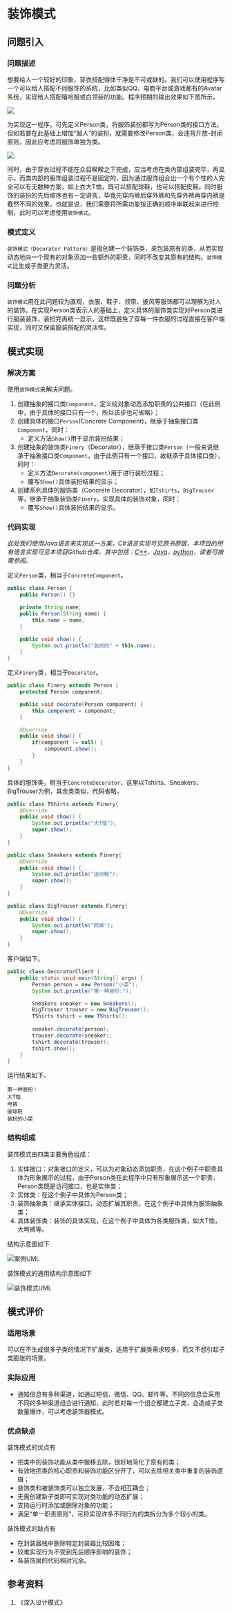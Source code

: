 # 装饰模式

## 问题引入

### 问题描述

想要给人一个较好的印象，穿衣搭配得体干净是不可或缺的。我们可以使用程序写一个可以给人搭配不同服饰的系统，比如类似QQ、电商平台或游戏都有的Avatar系统，实现给人搭配嘻哈服或白领装的功能。程序预期的输出效果如下图所示。

![](img/decorator/example.png)

为实现这一程序，可先定义Person类，将服饰装扮都写为Person类的接口方法。但如若要在此基础上增加“超人”的装扮，就需要修改Person类，会违背开放-封闭原则，因此应考虑将服饰单独为类。

![](img/decorator/example2.png)

同时，由于穿衣过程不能在众目睽睽之下完成，应当考虑在类内部组装完毕，再显示。而类内部的服饰组装过程不是固定的，因为通过服饰组合出一个有个性的人完全可以有无数种方案，如上衣大T恤，既可以搭配球鞋，也可以搭配皮鞋。同时服饰的装扮的先后顺序也有一定讲究，毕竟先穿内裤后穿外裤和先穿外裤再穿内裤是截然不同的效果。也就是说，我们需要将所需功能按正确的顺序串联起来进行控制，此时可以考虑使用`装饰模式`。

### 模式定义

`装饰模式（Decorator Pattern）`是指创建一个装饰类，来包装原有的类，从而实现动态地向一个现有的对象添加一些额外的职责，同时不改变其原有的结构。`装饰模式`比生成子类更为灵活。

### 问题分析

`装饰模式`用在此问题较为直观，衣服、鞋子、领带、披风等服饰都可以理解为对人的装饰。在实现Person类表示人的基础上，定义具体的服饰类实现对Person类进行服装装饰，装扮完再统一显示，这样既避免了穿每一件衣服的过程直接在客户端实现，同时又保留服装搭配的灵活性。

## 模式实现

### 解决方案

使用`装饰模式`来解决问题。
1. 创建抽象的接口类`Component`，定义给对象动态添加职责的公共接口（在此例中，由于具体的接口只有一个，所以该步也可省略）；
2. 创建具体的接口`Person`(Concrete Component)，继承于抽象接口类`Component`，同时：    
    * 定义方法`Show()`用于显示装扮结果；
3. 创建抽象的装饰类`Finery`（Decorator），继承于接口类`Person`（一般来说继承于抽象接口类`Component`，由于此例只有一个接口，故继承于具体接口类），同时：    
    * 定义方法`Decorate(component)`用于进行装扮过程；
    * 覆写`Show()`具体装扮结果的显示；
4. 创建系列具体的服饰类（Concrete Decorator），如`Tshirts`，`BigTrouser`等，继承于抽象装饰类`Finery`，实现具体的装饰对象，同时：    
    * 覆写`Show()`具体装扮结果的显示。

### 代码实现

*此处我们使用Java语言来实现这一方案，C#语言实现可见原书原版，本项目的所有语言实现可见本项目Github仓库，其中包括：[C++](https://github.com/datawhalechina/sweetalk-design-pattern/tree/main/src/design_patterns/cpp/decorator/)，[Java](https://github.com/datawhalechina/sweetalk-design-pattern/tree/main/src/design_patterns/java/decorator/example)，[python](https://github.com/datawhalechina/sweetalk-design-pattern/tree/main/src/design_patterns/python/decorator/DecoratorFinery.py)，读者可按需参阅。*

定义`Person`类，相当于`ConcreteComponent`。

```Java
public class Person {
    public Person() {}

    private String name;
    public Person(String name) {
        this.name = name;
    }

    public void show() {
        System.out.println("装扮的" + this.name);
    }
}
```

定义`Finery`类，相当于`Decorator`。

```Java
public class Finery extends Person {
    protected Person component;

    public void decorate(Person component) {
        this.component = component;
    }

    @Override
    public void show() {
        if(component != null) {
            component.show();
        }
    }
}
```

具体的服饰类，相当于`ConcreteDecorator`，这里以Tshirts、Sneakers、BigTrouser为例，其余类类似，代码省略。
```Java
public class TShirts extends Finery{
    @Override
    public void show() {
        System.out.println("大T恤");
        super.show();
    }
}

public class Sneakers extends Finery{
    @Override
    public void show() {
        System.out.println("运动鞋");
        super.show();
    }
}

public class BigTrouser extends Finery{
    @Override
    public void show() {
        System.out.println("跨裤");
        super.show();
    }
}
```

客户端如下。

```Java
public class DecoratorClient {
    public static void main(String[] args) {
        Person person = new Person("小菜");
        System.out.println("第一种装扮:");

        Sneakers sneaker = new Sneakers();
        BigTrouser trouser = new BigTrouser();
        TShirts tshirt = new TShirts();
        
        sneaker.decorate(person);
        trouser.decorate(sneaker);
        tshirt.decorate(trouser);
        tshirt.show();
    }
}
```

运行结果如下。
```
第一种装扮：
大T恤
垮裤
破球鞋
装扮的小菜
```

### 结构组成

装饰模式由四类主要角色组成：
 1. 实体接口：对象接口的定义，可以为对象动态添加职责，在这个例子中职责具体为形象展示的过程，由于Person类在此程序中只有形象展示这一个职责，Person类既是访问接口，也是实体类；
 2. 实体类：在这个例子中具体为Person类；
 3. 装饰抽象类：继承实体接口，动态扩展其职责，在这个例子中具体为服饰抽象类；
 3. 具体装饰类：装饰的具体实现，在这个例子中具体为各类服饰类，如大T恤，大垮裤等。

结构示意图如下

![案例UML](img/decorator/FineryUML.png)

装饰模式的通用结构示意图如下

![装饰模式UML](img/decorator/DecoratorUML.png)

## 模式评价

### 适用场景

可以在不生成很多子类的情况下扩展类，适用于扩展类需求较多，而又不想引起子类膨胀的场景。

### 实际应用

* 通知信息有多种渠道，如通过短信、微信、QQ、邮件等。不同的信息会采用不同的多种渠道组合进行通知，此时若对每一个组合都建立子类，会造成子类数量爆炸，可以考虑装饰器模式。

### 优点缺点

装饰模式的优点有

* 把类中的装饰功能从类中搬移去除，很好地简化了原有的类；
* 有效地把类的核心职责和装饰功能区分开了，可以去除相关类中重复的装饰逻辑；
* 装饰类和被装饰类可以独立发展，不会相互耦合；
* 无需创建新子类即可实现对类功能的动态扩展；
* 支持运行时添加或删除对象的功能；
* 满足“单一职责原则”，可将实现许多不同行为的类拆分为多个较小的类。

装饰模式的缺点有

* 在封装器栈中删除特定封装器比较困难；
* 较难实现行为不受到先后顺序影响的装饰；
* 各装饰层的代码相对冗余。

## 参考资料
1. 《深入设计模式》